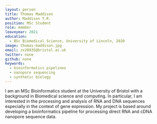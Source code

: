 ```yaml
---
layout: person
title: Thomas Maddison
author: Maddison T.R.
position: MSc Student
role: member
leaveyear: 2021
education:
  - BSc Biomedical Science, University of Lincoln, 2020
image: thomas-maddison.jpg
email: zx20935@bristol.ac.uk
twitter: none
github: none
keywords:
  - bioinformatics pipelines
  - nanopore sequencing
  - synthetic biology
---
```

I am an MSc Bioinformatics student at the University of Bristol with a background in Biomedical science and computing. In particular, I am interested in the processing and analysis of RNA and DNA sequences especially in the context of gene expression. My project is based around developing a bioinformatics pipeline for processing direct RNA and cDNA nanopore sequence data.